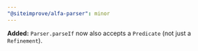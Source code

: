 ```yaml
---
"@siteimprove/alfa-parser": minor
---
```


**Added:** `Parser.parseIf` now also accepts a `Predicate` (not just a `Refinement`).
